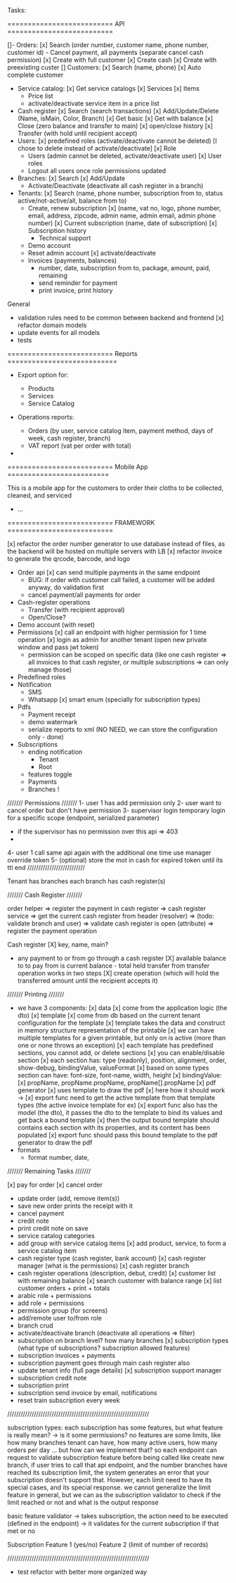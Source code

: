 ﻿Tasks:

========================== API ==========================

[]- Orders:
    [x] Search (order number, customer name, phone number, customer id)
        - Cancel payment, all payments (separate cancel cash permission)
            [x] Create with full customer
            [x] Create cash
            [x] Create with preexisting custer
[] Customers:
    [x] Search (name, phone)
    [x] Auto complete customer
- Service catalog:
  [x] Get service catalogs
  [x] Services
  [x] Items
    - Price list
    - activate/deactivate service item in a price list
- Cash register
  [x] Search (search transactions)
  [x] Add/Update/Delete (Name, isMain, Color, Branch)
  [x] Get basic
  [x] Get with balance
  [x] Close (zero balance and transfer to main)
  [x] open/close history
  [x] Transfer (with hold until recipient accept)
- Users:
  [x] predefined roles (activate/deactivate cannot be deleted) [I chose to delete instead of activate/deactivate]
  [x] Role
    - Users (admin cannot be deleted, activate/deactivate user)
      [x] User roles
    - Logout all users once role permissions updated
- Branches:
  [x] Search
  [x] Add/Update
    - Activate/Deactivate (deactivate all cash register in a branch)
- Tenants:
  [x] Search (name, phone number, subscription from to, status active/not-active/all, balance from to)
    - Create, renew subscription
      [x] (name, vat no, logo, phone number, email, address, zipcode, admin name, admin email, admin phone number)
      [x] Current subscription (name, date of subscription)
      [x] Subscription history
        - Technical support
    - Demo account
    - Reset admin account
      [x] activate/deactivate
    - Invoices (payments, balances)
        - number, date, subscription from to, package, amount, paid, remaining
        - send reminder for payment
        - print invoice, print history

General

- validation rules need to be common between backend and frontend
[x] refactor domain models
- update events for all models
- tests

========================== Reports ===========================
- Export option for:
  - Products
  - Services
  - Service Catalog
 
- Operations reports:
  - Orders (by user, service catalog item, payment method, days of week, cash register, branch)
  - VAT report (vat per order with total)
- 
    
========================== Mobile App =========================

This is a mobile app for the customers to order their cloths to be collected, cleaned, and serviced

- ...

========================== FRAMEWORK ==========================

[x] refactor the order number generator to use database instead of files, as the backend will be hosted on multiple
servers with LB
[x] refactor invoice to generate the qrcode, barcode, and logo

- Order api
  [x] can send multiple payments in the same endpoint
    - BUG: if order with customer call failed, a customer will be added anyway, do validation first
    - cancel payment/all payments for order
- Cash-register operations
    - Transfer (with recipient approval)
    - Open/Close?
- Demo account (with reset)
- Permissions
  [x] call an endpoint with higher permission for 1 time operation
    [x] login as admin for another tenant (open new private window and pass jwt token)
    - permission can be scoped on specific data (like one cash register => all invoices to that cash register, or multiple
      subscriptions => can only manage those)
- Predefined roles
- Notification
    - SMS
    - Whatsapp
[x] smart enum (specially for subscription types)
- Pdfs
    - Payment receipt
    - demo watermark
    - serialize reports to xml (NO NEED, we can store the configuration only - done)
- Subscriptions
    - ending notification
        - Tenant
        - Root
    - features toggle
    - Payments
    - Branches !

/////// Permissions ///////
1- user 1 has add permission only
2- user want to cancel order but don't have permission
3- supervisor login temporary login for a specific scope (endpoint, serialized parameter)
- if the supervisor has no permission over this api => 403
-
4- user 1 call same api again with the additional one time use manager override token
5- (optional) store the mot in cash for expired token until its ttl end
//////////////////////////

Tenant has branches
each branch has cash register(s)

/////// Cash Register ///////

order helper
=> register the payment in cash register
=> cash register service
=> get the current cash register from header (resolver)
=> (todo: validate branch and user)
=> validate cash register is open (attribute)
=> register the payment operation

Cash register
[X] key, name, main?
- any payment to or from go through a cash register
[X] available balance to to pay from is current balance - total held transfer from
transfer operation works in two steps
[X] create operation (which will hold the transferred amount until the recipient accepts it)

/////// Printing ///////

- we have 3 components:
[x] data 
  [x] come from the application logic (the dto)
[x] template
    [x] come from db based on the current tenant configuration for the template
    [x] template takes the data and construct in memory structure representation of the printable
    [x] we can have multiple templates for a given printable, but only on is active (more than one or none throws an
      exception)
        [x] each template has predefined sections, you cannot add, or delete sections
        [x] you can enable/disable section
        [x] each section has: type (readonly), position, alignment, order, show-debug, bindingValue, valueFormat
        [x] based on some types section can have: font-size, font-name, width, height
        [x] bindingValue:
          [x] propName, propName.propName, propName[].propName
  [x] pdf generator
      [x] uses template to draw the pdf
[x] here how it should work -> 
  [x] export func need to get the active template from that template types (the active invoice template for ex)
  [x] export func also has the model (the dto), it passes the dto to the template to bind its values and get back a bound template
  [x] then the output bound template should contains each section with its properties, and its content has been populated
  [x] export func should pass this bound template to the pdf generator to draw the pdf
- formats
  - format number, date, 

/////// Remaining Tasks ///////

[x] pay for order
[x] cancel order
- update order (add, remove item(s))
- save new order prints the receipt with it
- cancel payment 
- credit note
- print credit note on save
- service catalog categories
- add group with service catalog items
[x] add product, service, to form a service catalog item
- cash register type (cash register, bank account)
[x] cash register manager (what is the permissions)
[x] cash register branch 
- cash register operations (description, debut, credit)
[x] customer list with remaining balance
[x] search customer with balance range
[x] list customer orders + print + totals
- arabic role + permissions
- add role + permissions 
- permission group (for screens)
- add/remote user to/from role
- branch crud
- activate/deactivate branch (deactivate all operations => filter)
- subscription on branch level? how many branches
[x] subscription types (what type of subscriptions? subscription allowed features)
- subscription invoices + payments
- subscription payment goes through main cash register also 
- update tenant info (full page details)
[x] subscription support manager 
- subscription credit note
- subscription print
- subscription send invoice by email, notifications 
- reset train subscription every week

////////////////////////////////////////////////////////////////

subscription types:
    each subscription has some features, but what feature is really mean? -> is it some permissions? no features are 
    some limits, like how many branches tenant can have, how many active users, how many orders per day ...
    but how can we implement that? so each endpoint can request to validate subscription feature before being called
    like create new branch, if user tries to call that api endpoint, and the number branches have reached its subscription
    limit, the system generates an error that your subscription doesn't support that.
    However, each limit need to have its special cases, and its special response. we cannot generalize the limit feature
    in general, but we can as the subscription validator to check if the limit reached or not and what is the output response 

basic feature validator -> takes subscription, the action need to be executed (defined in the endpoint)
                        -> it validates for the current subscription if that met or no

Subscription 
    Feature 1 (yes/no)
    Feature 2 (limit of number of records)


////////////////////////////////////////////////////////////////
- test refactor with better more organized way
     